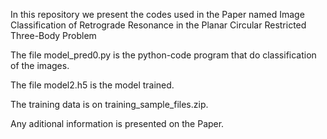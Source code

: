 In this repository we present the codes used in the Paper named Image Classification of Retrograde Resonance in the Planar Circular Restricted Three-Body Problem

The file model_pred0.py is the python-code program that do classification of the images.

The file model2.h5 is the model trained.

The training data is on training_sample_files.zip.

Any aditional information is presented on the Paper.
